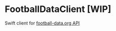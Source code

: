 # FootballDataClient [WIP]

Swift client for [football-data.org API](https://www.football-data.org)

